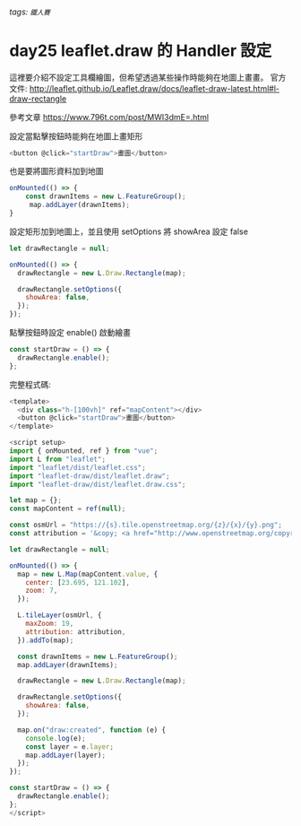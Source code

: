 ###### tags: `鐵人賽`

# day25 leaflet.draw 的 Handler 設定

這裡要介紹不設定工具欄繪圖，但希望透過某些操作時能夠在地圖上畫畫。
官方文件:
http://leaflet.github.io/Leaflet.draw/docs/leaflet-draw-latest.html#l-draw-rectangle

參考文章
https://www.796t.com/post/MWI3dmE=.html

設定當點擊按鈕時能夠在地圖上畫矩形

```javascript
<button @click="startDraw">畫圖</button>
```

也是要將圖形資料加到地圖

```javascript
onMounted(() => {
    const drawnItems = new L.FeatureGroup();
     map.addLayer(drawnItems);
}
```

設定矩形加到地圖上，並且使用 setOptions 將 showArea 設定 false

```javascript
let drawRectangle = null;

onMounted(() => {
  drawRectangle = new L.Draw.Rectangle(map);

  drawRectangle.setOptions({
    showArea: false,
  });
});
```

點擊按鈕時設定 enable() 啟動繪畫

```javascript
const startDraw = () => {
  drawRectangle.enable();
};
```

完整程式碼:

```javascript
<template>
  <div class="h-[100vh]" ref="mapContent"></div>
  <button @click="startDraw">畫圖</button>
</template>

<script setup>
import { onMounted, ref } from "vue";
import L from "leaflet";
import "leaflet/dist/leaflet.css";
import "leaflet-draw/dist/leaflet.draw";
import "leaflet-draw/dist/leaflet.draw.css";

let map = {};
const mapContent = ref(null);

const osmUrl = "https://{s}.tile.openstreetmap.org/{z}/{x}/{y}.png";
const attribution = '&copy; <a href="http://www.openstreetmap.org/copyright">OpenStreetMap</a>';

let drawRectangle = null;

onMounted(() => {
  map = new L.Map(mapContent.value, {
    center: [23.695, 121.102],
    zoom: 7,
  });

  L.tileLayer(osmUrl, {
    maxZoom: 19,
    attribution: attribution,
  }).addTo(map);

  const drawnItems = new L.FeatureGroup();
  map.addLayer(drawnItems);

  drawRectangle = new L.Draw.Rectangle(map);

  drawRectangle.setOptions({
    showArea: false,
  });

  map.on("draw:created", function (e) {
    console.log(e);
    const layer = e.layer;
    map.addLayer(layer);
  });
});

const startDraw = () => {
  drawRectangle.enable();
};
</script>
```
